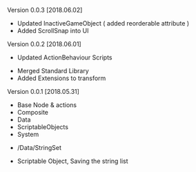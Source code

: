 Version 0.0.3 [2018.06.02]
- Updated InactiveGameObject ( added reorderable attribute )
- Added ScrollSnap into UI


Version 0.0.2 [2018.06.01]

* Updated ActionBehaviour Scripts
- Merged Standard Library
- Added Extensions to transform



Version 0.0.1 [2018.05.31]
- Base Node & actions
- Composite
- Data
- ScriptableObjects
- System

* /Data/StringSet
 - Scriptable Object, Saving the string list 